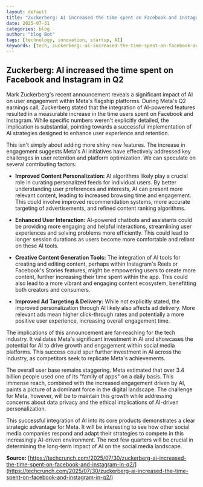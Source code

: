 ```yaml
---
layout: default
title: "Zuckerberg: AI increased the time spent on Facebook and Instagram in Q2"
date: 2025-07-31
categories: blog
author: "blog Bot"
tags: [technology, innovation, startup, AI]
keywords: [tech, zuckerberg:-ai-increased-the-time-spent-on-facebook-and-instagram-in-q2, blog]
---
```


## Zuckerberg: AI increased the time spent on Facebook and Instagram in Q2

Mark Zuckerberg's recent announcement reveals a significant impact of AI on user engagement within Meta's flagship platforms.  During Meta's Q2 earnings call, Zuckerberg stated that the integration of AI-powered features resulted in a measurable increase in the time users spent on Facebook and Instagram. While specific numbers weren't explicitly detailed, the implication is substantial, pointing towards a successful implementation of AI strategies designed to enhance user experience and retention.

This isn't simply about adding more shiny new features.  The increase in engagement suggests Meta's AI initiatives have effectively addressed key challenges in user retention and platform optimization.  We can speculate on several contributing factors:

* **Improved Content Personalization:** AI algorithms likely play a crucial role in curating personalized feeds for individual users. By better understanding user preferences and interests, AI can present more relevant content, leading to increased browsing time and engagement. This could involve improved recommendation systems, more accurate targeting of advertisements, and refined content ranking algorithms.

* **Enhanced User Interaction:** AI-powered chatbots and assistants could be providing more engaging and helpful interactions, streamlining user experiences and solving problems more efficiently.  This could lead to longer session durations as users become more comfortable and reliant on these AI tools.

* **Creative Content Generation Tools:** The integration of AI tools for creating and editing content, perhaps within Instagram's Reels or Facebook's Stories features, might be empowering users to create more content, further increasing their time spent within the app.  This could also lead to a more vibrant and engaging content ecosystem, benefitting both creators and consumers.

* **Improved Ad Targeting & Delivery:** While not explicitly stated, the improved personalization through AI likely also affects ad delivery. More relevant ads mean higher click-through rates and potentially a more positive user experience, increasing overall engagement time.

The implications of this announcement are far-reaching for the tech industry.  It validates Meta's significant investment in AI and showcases the potential for AI to drive growth and engagement within social media platforms.  This success could spur further investment in AI across the industry, as competitors seek to replicate Meta's achievements.

The overall user base remains staggering.  Meta estimated that over 3.4 billion people used one of its "family of apps" on a daily basis.  This immense reach, combined with the increased engagement driven by AI, paints a picture of a dominant force in the digital landscape.  The challenge for Meta, however, will be to maintain this growth while addressing concerns about data privacy and the ethical implications of AI-driven personalization.


This successful integration of AI into its core products demonstrates a clear strategic advantage for Meta.  It will be interesting to see how other social media companies respond and adapt their strategies to compete in this increasingly AI-driven environment.  The next few quarters will be crucial in determining the long-term impact of AI on the social media landscape.


**Source:** [https://techcrunch.com/2025/07/30/zuckerberg-ai-increased-the-time-spent-on-facebook-and-instagram-in-q2/](https://techcrunch.com/2025/07/30/zuckerberg-ai-increased-the-time-spent-on-facebook-and-instagram-in-q2/)